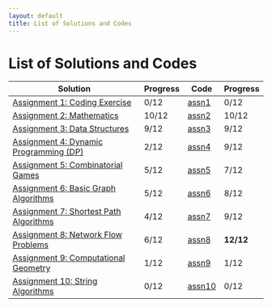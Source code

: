 ```yaml
---
layout: default
title: List of Solutions and Codes
---
```


# List of Solutions and Codes

| Solution                                        | Progress | Code                                                                     | Progress  |
| ----------------------------------------------- | -------- | ------------------------------------------------------------------------ | --------- |
| [Assignment 1: Coding Exercise](assn1)          | 0/12     | [assn1](https://github.com/cai-lw/cs-97si-solutions/tree/master/assn1)   | 0/12      |
| [Assignment 2: Mathematics](assn2)              | 10/12    | [assn2](https://github.com/cai-lw/cs-97si-solutions/tree/master/assn2)   | 10/12     |
| [Assignment 3: Data Structures](assn3)          | 9/12     | [assn3](https://github.com/cai-lw/cs-97si-solutions/tree/master/assn3)   | 9/12      |
| [Assignment 4: Dynamic Programming (DP)](assn4) | 2/12     | [assn4](https://github.com/cai-lw/cs-97si-solutions/tree/master/assn4)   | 9/12      |
| [Assignment 5: Combinatorial Games](assn5)      | 5/12     | [assn5](https://github.com/cai-lw/cs-97si-solutions/tree/master/assn5)   | 7/12      |
| [Assignment 6: Basic Graph Algorithms](assn6)   | 5/12     | [assn6](https://github.com/cai-lw/cs-97si-solutions/tree/master/assn6)   | 8/12      |
| [Assignment 7: Shortest Path Algorithms](assn7) | 4/12     | [assn7](https://github.com/cai-lw/cs-97si-solutions/tree/master/assn7)   | 9/12      |
| [Assignment 8: Network Flow Problems](assn8)    | 6/12     | [assn8](https://github.com/cai-lw/cs-97si-solutions/tree/master/assn8)   | **12/12** |
| [Assignment 9: Computational Geometry](assn9)   | 1/12     | [assn9](https://github.com/cai-lw/cs-97si-solutions/tree/master/assn9)   | 1/12      |
| [Assignment 10: String Algorithms](assn10)      | 0/12     | [assn10](https://github.com/cai-lw/cs-97si-solutions/tree/master/assn10) | 0/12      |

